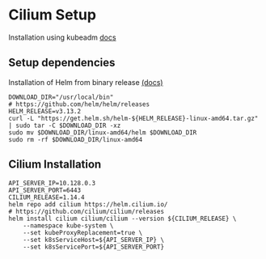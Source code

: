 # Cilium Setup

Installation using kubeadm [docs](https://docs.cilium.io/en/stable/installation/k8s-install-kubeadm/)

## Setup dependencies

Installation of Helm from binary release [(docs)](https://helm.sh/docs/intro/install/#from-the-binary-releases)

```shell
DOWNLOAD_DIR="/usr/local/bin"
# https://github.com/helm/helm/releases
HELM_RELEASE=v3.13.2
curl -L "https://get.helm.sh/helm-${HELM_RELEASE}-linux-amd64.tar.gz" | sudo tar -C $DOWNLOAD_DIR -xz
sudo mv $DOWNLOAD_DIR/linux-amd64/helm $DOWNLOAD_DIR
sudo rm -rf $DOWNLOAD_DIR/linux-amd64
```

## Cilium Installation

```shell
API_SERVER_IP=10.128.0.3
API_SERVER_PORT=6443
CILIUM_RELEASE=1.14.4
helm repo add cilium https://helm.cilium.io/
# https://github.com/cilium/cilium/releases
helm install cilium cilium/cilium --version ${CILIUM_RELEASE} \
    --namespace kube-system \
    --set kubeProxyReplacement=true \
    --set k8sServiceHost=${API_SERVER_IP} \
    --set k8sServicePort=${API_SERVER_PORT}
```
